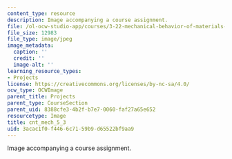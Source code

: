 ```yaml
---
content_type: resource
description: Image accompanying a course assignment.
file: /ol-ocw-studio-app/courses/3-22-mechanical-behavior-of-materials-spring-2008/3acac1f0f4466c7159b9d65522bf9aa9_cnt_mech_5_3.jpg
file_size: 12983
file_type: image/jpeg
image_metadata:
  caption: ''
  credit: ''
  image-alt: ''
learning_resource_types:
- Projects
license: https://creativecommons.org/licenses/by-nc-sa/4.0/
ocw_type: OCWImage
parent_title: Projects
parent_type: CourseSection
parent_uid: 8388cfe3-4b2f-b7e7-0060-faf27a65e652
resourcetype: Image
title: cnt_mech_5_3
uid: 3acac1f0-f446-6c71-59b9-d65522bf9aa9
---
```

Image accompanying a course assignment.
